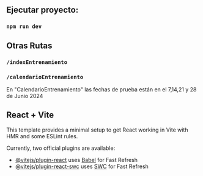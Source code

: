 ## Ejecutar proyecto:
### `npm run dev`

## Otras Rutas
### `/indexEntrenamiento`
### `/calendarioEntrenamiento`
En "CalendarioEntrenamiento" las fechas de prueba están en el 7,14,21 y 28 de Junio 2024

## React + Vite

This template provides a minimal setup to get React working in Vite with HMR and some ESLint rules.

Currently, two official plugins are available:

- [@vitejs/plugin-react](https://github.com/vitejs/vite-plugin-react/blob/main/packages/plugin-react/README.md) uses [Babel](https://babeljs.io/) for Fast Refresh
- [@vitejs/plugin-react-swc](https://github.com/vitejs/vite-plugin-react-swc) uses [SWC](https://swc.rs/) for Fast Refresh
